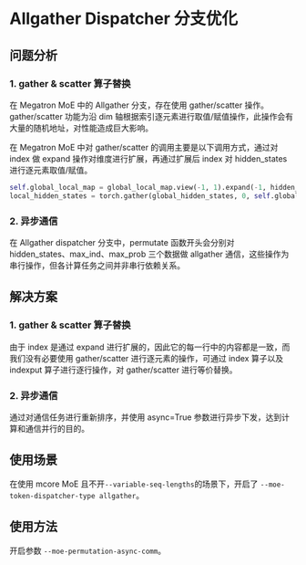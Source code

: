 # Allgather Dispatcher 分支优化

## 问题分析
### 1. gather & scatter 算子替换

在 Megatron MoE 中的 Allgather 分支，存在使用 gather/scatter 操作。gather/scatter 功能为沿 dim 轴根据索引逐元素进行取值/赋值操作，此操作会有大量的随机地址，对性能造成巨大影响。

在 Megatron MoE 中对 gather/scatter 的调用主要是以下调用方式，通过对 index 做 expand 操作对维度进行扩展，再通过扩展后 index 对 hidden_states 进行逐元素取值/赋值。

```python
self.global_local_map = global_local_map.view(-1, 1).expand(-1, hidden_states.shape[-1])
local_hidden_states = torch.gather(global_hidden_states, 0, self.global_local_map)
```

### 2. 异步通信
在 Allgather dispatcher 分支中，permutate 函数开头会分别对 hidden_states、max_ind、max_prob 三个数据做 allgather 通信，这些操作为串行操作，但各计算任务之间并非串行依赖关系。


## 解决方案
### 1. gather & scatter 算子替换
由于 index 是通过 expand 进行扩展的，因此它的每一行中的内容都是一致，而我们没有必要使用 gather/scatter 进行逐元素的操作，可通过 index 算子以及 indexput 算子进行逐行操作，对 gather/scatter 进行等价替换。


### 2. 异步通信
通过对通信任务进行重新排序，并使用 async=True 参数进行异步下发，达到计算和通信并行的目的。

## 使用场景

在使用 mcore MoE 且不开`--variable-seq-lengths`的场景下，开启了 `--moe-token-dispatcher-type allgather`。

## 使用方法
开启参数 `--moe-permutation-async-comm`。